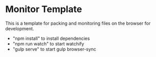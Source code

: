 # Monitor Template

This is a template for packing and monitoring files
on the browser for development.


* "npm install" to install dependencies
* "npm run watch" to start watchify
* "gulp serve" to start gulp browser-sync

